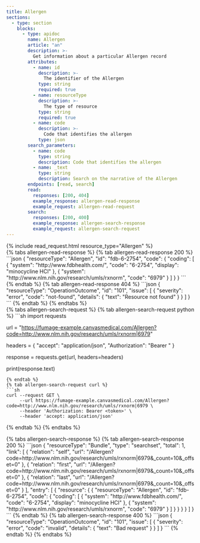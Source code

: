 ```yaml
---
title: Allergen
sections:
  - type: section
    blocks:
      - type: apidoc
        name: Allergen
        article: "an"
        description: >-
          Get information about a particular Allergen record
        attributes:
          - name: id
            description: >-
              The identifier of the Allergen
            type: string
            required: true
          - name: resourceType
            description: >-
              The type of resource
            type: string
            required: true
          - name: code
            description: >-
              Code that identifies the allergen
            type: json
        search_parameters:
          - name: code
            type: string
            description: Code that identifies the allergen
          - name: _text
            type: string
            description: Search on the narrative of the Allergen
        endpoints: [read, search]
        read:
          responses: [200, 404]
          example_response: allergen-read-response
          example_request: allergen-read-request
        search:
          responses: [200, 400]
          example_response: allergen-search-response
          example_request: allergen-search-request
---
```


<div id="allergen-read-request">
{%  include read_request.html resource_type="Allergen" %}
</div>

<div id="allergen-read-response">
{% tabs allergen-read-response %}
{% tab allergen-read-response 200 %}
```json
{
    "resourceType": "Allergen",
    "id": "fdb-6-2754",
    "code": {
        "coding": [
            {
                "system": "http://www.fdbhealth.com/",
                "code": "6-2754",
                "display": "minocycline HCl"
            },
            {
                "system": "http://www.nlm.nih.gov/research/umls/rxnorm",
                "code": "6979"
            }
        ]
    }
}
```
{% endtab %}
{% tab allergen-read-response 404 %}
```json
{
  "resourceType": "OperationOutcome",
  "id": "101",
  "issue": [
    {
      "severity": "error",
      "code": "not-found",
      "details": {
        "text": "Resource not found"
      }
    }
  ]
}
```
{% endtab %}
{% endtabs %}
</div>

<div id="allergen-search-request">
{% tabs allergen-search-request %}
{% tab allergen-search-request python %}
```sh
import requests

url = "https://fumage-example.canvasmedical.com/Allergen?code=http://www.nlm.nih.gov/research/umls/rxnorm|6979"

headers = {
    "accept": "application/json",
    "Authorization": "Bearer <token>"
}

response = requests.get(url, headers=headers)

print(response.text)
```
{% endtab %}
{% tab allergen-search-request curl %}
```sh
curl --request GET \
     --url https://fumage-example.canvasmedical.com/Allergen?code=http://www.nlm.nih.gov/research/umls/rxnorm|6979 \
     --header 'Authorization: Bearer <token>' \
     --header 'accept: application/json'
```
{% endtab %}
{% endtabs %}
</div>

<div id="allergen-search-response">
{% tabs allergen-search-response %}
{% tab allergen-search-response 200 %}
```json
{
    "resourceType": "Bundle",
    "type": "searchset",
    "total": 1,
    "link": [
        {
            "relation": "self",
            "url": "/Allergen?code=http://www.nlm.nih.gov/research/umls/rxnorm|6979&_count=10&_offset=0"
        },
        {
            "relation": "first",
            "url": "/Allergen?code=http://www.nlm.nih.gov/research/umls/rxnorm|6979&_count=10&_offset=0"
        },
        {
            "relation": "last",
            "url": "/Allergen?code=http://www.nlm.nih.gov/research/umls/rxnorm|6979&_count=10&_offset=0"
        }
    ],
    "entry": [
        {
            "resource": {
                {
                    "resourceType": "Allergen",
                    "id": "fdb-6-2754",
                    "code": {
                        "coding": [
                            {
                                "system": "http://www.fdbhealth.com/",
                                "code": "6-2754",
                                "display": "minocycline HCl"
                            },
                            {
                                "system": "http://www.nlm.nih.gov/research/umls/rxnorm",
                                "code": "6979"
                            }
                        ]
                    }
                }    
            }
        }
    ]
}
```
{% endtab %}
{% tab allergen-search-response 400 %}
```json
{
  "resourceType": "OperationOutcome",
  "id": "101",
  "issue": [
    {
      "severity": "error",
      "code": "invalid",
      "details": {
        "text": "Bad request"
      }
    }
  ]
}
```
{% endtab %}
{% endtabs %}
</div>


